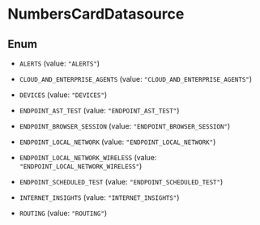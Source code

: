 

# NumbersCardDatasource

## Enum


* `ALERTS` (value: `"ALERTS"`)

* `CLOUD_AND_ENTERPRISE_AGENTS` (value: `"CLOUD_AND_ENTERPRISE_AGENTS"`)

* `DEVICES` (value: `"DEVICES"`)

* `ENDPOINT_AST_TEST` (value: `"ENDPOINT_AST_TEST"`)

* `ENDPOINT_BROWSER_SESSION` (value: `"ENDPOINT_BROWSER_SESSION"`)

* `ENDPOINT_LOCAL_NETWORK` (value: `"ENDPOINT_LOCAL_NETWORK"`)

* `ENDPOINT_LOCAL_NETWORK_WIRELESS` (value: `"ENDPOINT_LOCAL_NETWORK_WIRELESS"`)

* `ENDPOINT_SCHEDULED_TEST` (value: `"ENDPOINT_SCHEDULED_TEST"`)

* `INTERNET_INSIGHTS` (value: `"INTERNET_INSIGHTS"`)

* `ROUTING` (value: `"ROUTING"`)



